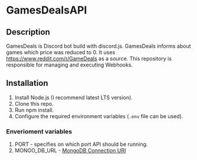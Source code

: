 # GamesDealsAPI


## Description

GamesDeals is Discord bot build with discord.js. GamesDeals informs about games which price was reduced to 0. It uses https://www.reddit.com/r/GameDeals as a source.
This repository is responsible for managing and executing Webhooks.

## Installation

1. Install Node.js (I recommend latest LTS version).
2. Clone this repo.
3. Run npm install.
4. Configure the required environment variables (`.env` file can be used).

### Enverioment variables
  1. PORT - specifies on which port API should be running.
  2. MONGO_DB_URL - [MongoDB Connection URI](https://docs.mongodb.com/manual/reference/connection-string/)

